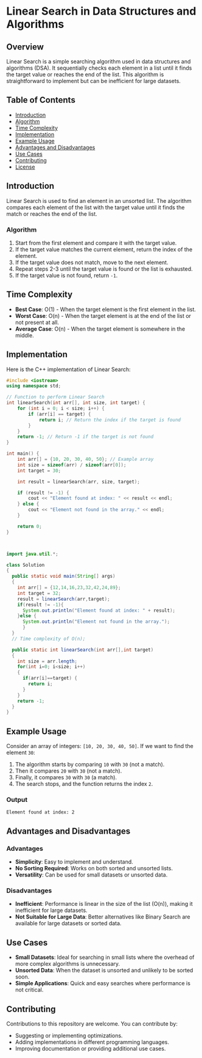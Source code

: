 # Linear Search in Data Structures and Algorithms

## Overview

Linear Search is a simple searching algorithm used in data structures and algorithms (DSA). It sequentially checks each element in a list until it finds the target value or reaches the end of the list. This algorithm is straightforward to implement but can be inefficient for large datasets.

## Table of Contents

- [Introduction](#introduction)
- [Algorithm](#algorithm)
- [Time Complexity](#time-complexity)
- [Implementation](#implementation)
- [Example Usage](#example-usage)
- [Advantages and Disadvantages](#advantages-and-disadvantages)
- [Use Cases](#use-cases)
- [Contributing](#contributing)
- [License](#license)

## Introduction

Linear Search is used to find an element in an unsorted list. The algorithm compares each element of the list with the target value until it finds the match or reaches the end of the list.

### Algorithm

1. Start from the first element and compare it with the target value.
2. If the target value matches the current element, return the index of the element.
3. If the target value does not match, move to the next element.
4. Repeat steps 2-3 until the target value is found or the list is exhausted.
5. If the target value is not found, return `-1`.

## Time Complexity

- **Best Case**: O(1) - When the target element is the first element in the list.
- **Worst Case**: O(n) - When the target element is at the end of the list or not present at all.
- **Average Case**: O(n) - When the target element is somewhere in the middle.

## Implementation

Here is the C++ implementation of Linear Search:

```cpp
#include <iostream>
using namespace std;

// Function to perform Linear Search
int linearSearch(int arr[], int size, int target) {
    for (int i = 0; i < size; i++) {
        if (arr[i] == target) {
            return i; // Return the index if the target is found
        }
    }
    return -1; // Return -1 if the target is not found
}

int main() {
    int arr[] = {10, 20, 30, 40, 50}; // Example array
    int size = sizeof(arr) / sizeof(arr[0]);
    int target = 30;

    int result = linearSearch(arr, size, target);

    if (result != -1) {
        cout << "Element found at index: " << result << endl;
    } else {
        cout << "Element not found in the array." << endl;
    }

    return 0;
}
```
```Java


import java.util.*;

class Solution 
{
  public static void main(String[] args)
  {
    int arr[] = {12,14,16,23,32,42,24,89};
    int target = 32;
    result = linearSearch(arr,target);
    if(result != -1){
      System.out.println("Element found at index: " + result);
    }else {
      System.out.println("Element not found in the array.");
      }
  }
  // Time complexity of O(n);

  public static int linearSearch(int arr[],int target)
  {
    int size = arr.length;
    for(int i=0; i<size; i++)
    {
      if(arr[i]==target) {
        return i;
      }
    }
    return -1;
  }
}
```

## Example Usage

Consider an array of integers: `[10, 20, 30, 40, 50]`. If we want to find the element `30`:

1. The algorithm starts by comparing `10` with `30` (not a match).
2. Then it compares `20` with `30` (not a match).
3. Finally, it compares `30` with `30` (a match).
4. The search stops, and the function returns the index `2`.

### Output

```
Element found at index: 2
```

## Advantages and Disadvantages

### Advantages

- **Simplicity**: Easy to implement and understand.
- **No Sorting Required**: Works on both sorted and unsorted lists.
- **Versatility**: Can be used for small datasets or unsorted data.

### Disadvantages

- **Inefficient**: Performance is linear in the size of the list (O(n)), making it inefficient for large datasets.
- **Not Suitable for Large Data**: Better alternatives like Binary Search are available for large datasets or sorted data.

## Use Cases

- **Small Datasets**: Ideal for searching in small lists where the overhead of more complex algorithms is unnecessary.
- **Unsorted Data**: When the dataset is unsorted and unlikely to be sorted soon.
- **Simple Applications**: Quick and easy searches where performance is not critical.

## Contributing

Contributions to this repository are welcome. You can contribute by:
- Suggesting or implementing optimizations.
- Adding implementations in different programming languages.
- Improving documentation or providing additional use cases.



